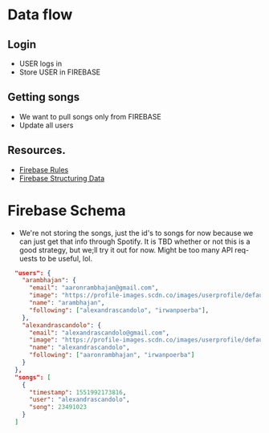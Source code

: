 # Data flow

## Login

- USER logs in
- Store USER in FIREBASE

## Getting songs

- We want to pull songs only from FIREBASE
- Update all users

## Resources.

- [Firebase Rules](https://firebase.google.com/docs/database/security/)
- [Firebase Structuring Data](https://firebase.google.com/docs/database/web/structure-data)

# Firebase Schema

- We're not storing the songs, just the id's to songs for now because we
  can just get that info through Spotify. It is TBD whether or not this is
  a good strategy, but we;ll try it out for now. Might be too many API req-
  uests to be useful, lol.

```json
  "users": {
    "arambhajan": {
      "email": "aaronrambhajan@gmail.com",
      "image": "https://profile-images.scdn.co/images/userprofile/default/a6cea6d3655f35c0e0266b4a2ebf6e76dda7288a",
      "name": "arambhajan",
      "following": ["alexandrascandolo", "irwanpoerba"],
    },
    "alexandrascandolo": {
      "email": "alexandrascandolo@gmail.com",
      "image": "https://profile-images.scdn.co/images/userprofile/default/a6cea6d3655f35c0e0266b4a2ebf6e76dda7288a",
      "name": "alexandrascandolo",
      "following": ["aaronrambhajan", "irwanpoerba"]
    }
  },
  "songs": [
    {
      "timestamp": 1551992173816,
      "user": "alexandrascandolo",
      "song": 23491023
    }
  ]
```
